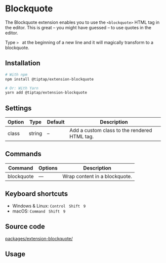# Blockquote
The Blockquote extension enables you to use the `<blockquote>` HTML tag in the editor. This is great – you might have guessed – to use quotes in the editor.

Type <code>>&nbsp;</code> at the beginning of a new line and it will magically transform to a blockquote.

## Installation
```bash
# With npm
npm install @tiptap/extension-blockquote

# Or: With Yarn
yarn add @tiptap/extension-blockquote
```

## Settings
| Option | Type   | Default | Description                                  |
| ------ | ------ | ------- | -------------------------------------------- |
| class  | string | –       | Add a custom class to the rendered HTML tag. |

## Commands
| Command    | Options | Description                   |
| ---------- | ------- | ----------------------------- |
| blockquote | —       | Wrap content in a blockquote. |

## Keyboard shortcuts
* Windows & Linux: `Control ` `Shift ` `9`
* macOS: `Command ` `Shift ` `9`

## Source code
[packages/extension-blockquote/](https://github.com/ueberdosis/tiptap-next/blob/main/packages/extension-blockquote/)

## Usage
<demo name="Extensions/Blockquote" highlight="3-5,17,36" />
